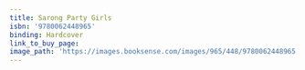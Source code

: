 ```yaml
---
title: Sarong Party Girls
isbn: '9780062448965'
binding: Hardcover
link_to_buy_page:
image_path: 'https://images.booksense.com/images/965/448/9780062448965.jpg'
---
```



